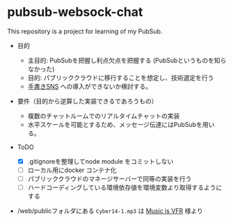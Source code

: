 # pubsub-websock-chat

This repository is a project for learning of my PubSub.

* 目的
  + 主目的: PubSubを把握し利点欠点を把握する (PubSubというものを知らなかった)
  + 目的: パブリッククラウドに移行することを想定し、技術選定を行う
  * [手書きSNS](https://smoocy.xyz) への導入ができないか検討する。
  
* 要件（目的から逆算した実装できるであろうもの）
  + 複数のチャットルームでのリアルタイムチャットの実装
  + 水平スケールを可能とするため、メッセージ伝達にはPubSubを用いる。 
  
* ToDO 
  * [x] .gitignoreを整理してnode module をコミットしない
  * [ ] ローカル用にdocker コンテナ化
  * [ ] パブリッククラウドのマネージサーバーで同等の実装を行う
  * [ ] ハードコーディングしている環境依存値を環境変数より取得するようにする
  
* /web/publicフォルダにある `Cyber14-1.mp3` は [Music is VFR](http://musicisvfr.com/free/license.html) 様より


